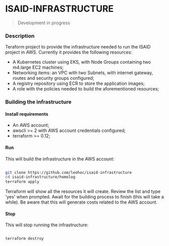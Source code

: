 # ISAID-INFRASTRUCTURE

> Development in progress

### Description

Teraform project to provide the infrastructure needed to run the ISAID project in AWS.
Currently it provides the following resources:

  * A Kubernetes cluster using EKS, with Node Groups containing two m4.large EC2 machines;
  * Networking items: an VPC with two Subnets, with internet gateway, routes and security groups configured;
  * A registry repository using ECR to store the application images;
  * A role with the policies needed to build the aforementioned resources; 

### Building the infrastructure

#### Install requirements

- An AWS account;
- awscli >= 2 with AWS account credentials configured;
- terraform >= 0.12;

#### Run

This will build the infrastructure in the AWS account:

```bash

git clone https://github.com/leohoc/isaid-infrastructure
cd isaid-infrastructure/homolog
terraform apply

```

Terraform will show all the resources it will create. Review the list and type 'yes' when prompted.
Await for the building process to finish (this will take a while).
Be aware that this will generate costs related to the AWS account. 

#### Stop

This will stop running the infrastructure:

```bash

terraform destroy

```